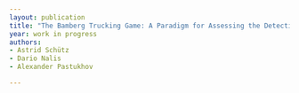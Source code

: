 ```yaml
---
layout: publication
title: "The Bamberg Trucking Game: A Paradigm for Assessing the Detection of Win-Win Solutions in a Potential Conflict Scenario"
year: work in progress
authors:
- Astrid Schütz
- Dario Nalis
- Alexander Pastukhov

---
```

